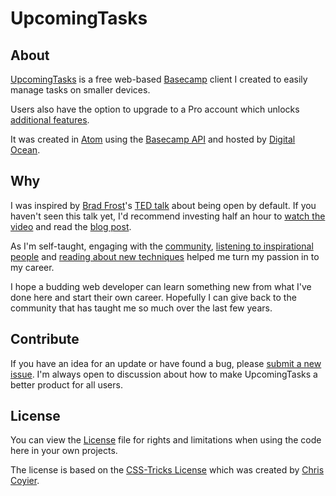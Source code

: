 UpcomingTasks
=======

## About

[UpcomingTasks](https://upcomingtasks.com) is a free web-based [Basecamp](https://basecamp.com/) client I created to easily manage tasks on smaller devices.

Users also have the option to upgrade to a Pro account which unlocks [additional features](https://upcomingtasks.com/pages/pro.php).

It was created in [Atom](https://atom.io/) using the [Basecamp API](https://github.com/basecamp/bcx-api) and hosted by [Digital Ocean](http://digitalocean.com).

## Why

I was inspired by [Brad Frost](https://github.com/bradfrost)'s [TED talk](https://twitter.com/brad_frost/status/476515058738925568) about being open by default. If you haven't seen this talk yet, I'd recommend investing half an hour to [watch the video](https://www.youtube.com/watch?v=7rW9vTrN6OU) and read the [blog post](http://bradfrostweb.com/blog/post/creative-exhaust/).

As I'm self-taught, engaging with the [community](https://twitter.com/brendanmurty/lists/web-design/members), [listening to inspirational people](http://boagworld.com/show) and [reading about new techniques](https://signalvnoise.com/programming) helped me turn my passion in to my career.

I hope a budding web developer can learn something new from what I've done here and start their own career. Hopefully I can give back to the community that has taught me so much over the last few years.

## Contribute

If you have an idea for an update or have found a bug, please [submit a new issue](https://github.com/upcomingtasks/website/issues/new?assignee=brendanmurty). I'm always open to discussion about how to make UpcomingTasks a better product for all users.

## License

You can view the [License](https://github.com/upcomingtasks/website/blob/master/license.md) file for rights and limitations when using the code here in your own projects.

The license is based on the [CSS-Tricks License](https://css-tricks.com/license/) which was created by [Chris Coyier](https://github.com/chriscoyier/).
